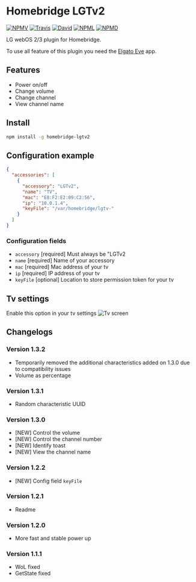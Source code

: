 # Homebridge LGTv2

[![NPMV](https://img.shields.io/npm/v/homebridge-lgtv2.svg?style=flat-square)](https://npmjs.org/package/homebridge-lgtv2)
[![Travis](https://img.shields.io/travis/alessiodionisi/homebridge-lgtv2.svg?style=flat-square)](https://travis-ci.org/alessiodionisi/homebridge-lgtv2)
[![David](https://img.shields.io/david/alessiodionisi/homebridge-lgtv2.svg?style=flat-square)](https://david-dm.org/alessiodionisi/homebridge-lgtv2)
[![NPML](https://img.shields.io/npm/l/homebridge-lgtv2.svg?style=flat-square)](https://github.com/alessiodionisi/homebridge-lgtv2/blob/master/LICENSE)
[![NPMD](https://img.shields.io/npm/dt/homebridge-lgtv2.svg?style=flat-square)](https://npmjs.org/package/homebridge-lgtv2)

LG webOS 2/3 plugin for Homebridge.

To use all feature of this plugin you need the [Elgato Eve](https://www.elgato.com/en/eve/eve-app) app.

## Features
* Power on/off
* Change volume
* Change channel
* View channel name

## Install
```bash
npm install -g homebridge-lgtv2
```

## Configuration example
```json
{
  "accessories": [
    {
      "accessory": "LGTv2",
      "name": "TV",
      "mac": "E8:F2:E2:09:C2:56",
      "ip": "10.0.1.4",
      "keyFile": "/var/homebridge/lgtv-"
    }
  ]
}
```

### Configuration fields
- `accessory` [required]
Must always be "LGTv2
- `name` [required]
Name of your accessory
- `mac` [required]
Mac address of your tv
- `ip` [required]
IP address of your tv
- `keyFile` [optional]
Location to store permission token for your tv

## Tv settings
Enable this option in your tv settings
![Tv screen](https://s14.postimg.org/3p3fb9fgx/IMG_2750.jpg "Tv settings")

## Changelogs
### Version 1.3.2
- Temporarily removed the additional characteristics added on 1.3.0 due to compatibility issues
- Volume as percentage

### Version 1.3.1
- Random characteristic UUID

### Version 1.3.0
- [NEW] Control the volume
- [NEW] Control the channel number
- [NEW] Identify toast
- [NEW] View the channel name

### Version 1.2.2
- [NEW] Config field `keyFile`

### Version 1.2.1
- Readme

### Version 1.2.0
- More fast and stable power up

### Version 1.1.1
- WoL fixed
- GetState fixed
